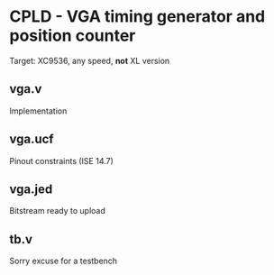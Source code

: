 # CPLD - VGA timing generator and position counter

Target: XC9536, any speed, **not** XL version

## vga.v

Implementation

## vga.ucf

Pinout constraints (ISE 14.7)

## vga.jed

Bitstream ready to upload

## tb.v

Sorry excuse for a testbench
